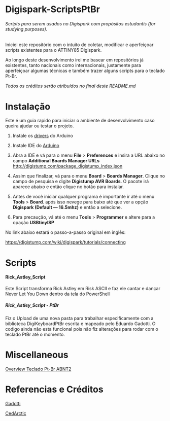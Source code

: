 # Digispark-ScriptsPtBr
###### Scripts para serem usados no Digispark com propósitos estudantis (for studying purposes).

Iniciei este repositório com o intuito de coletar, modificar e aperfeiçoar scripts existentes para o ATTINY85 Digispark.

Ao longo deste desenvolvimento irei me basear em repositórios já existentes, tanto nacionais como internacionais, justamente para aperfeiçoar algumas técnicas e também trazer alguns scripts para o teclado Pt-Br.

_Todos os créditos serão atribuídos no final deste README.md_

# Instalação

Este é um guia rapido para iniciar o ambiente de desenvolvimento caso queira ajudar ou testar o projeto.

1. Instale os [drivers](https://github.com/digistump/DigistumpArduino/releases) do Arduino

2. Instale IDE do [Arduino](https://www.arduino.cc/en/software)

3. Abra a IDE e vá para o menu **File** > **Preferences** e insira a URL abaixo no campo **Additional Boards Manager URLs**
   http://digistump.com/package_digistump_index.json
   
4. Assim que finalizar, vá para o menu **Board** > **Boards Manager**. Clique no campo de pesquisa e digite **Digistump AVR Boards**. O pacote irá aparece abaixo e então clique no botão para instalar.

5. Antes de você iniciar qualquer programa é importante ir até o menu **Tools** > **Board**. após isso nevege para baixo até que ver a opção **Digispark (Default — 16.5mhz)** e então a selecione.

6. Para precaução, vá até o menu **Tools** > **Programmer** e altere para a opação **USBtinyISP**

No link abaixo estará o passo-a-passo original em inglês: 

https://digistump.com/wiki/digispark/tutorials/connecting

# Scripts

#### Rick_Astley_Script

Este Script transforma Rick Astley em Risk ASCII e faz ele cantar e dançar Never Let You Down dentro da tela do PowerShell

##### Rick_Astley_Script - PtBr

Fiz o Upload de uma nova pasta para trabalhar especificamente com a biblioteca DigiKeyboardPtBr escrita e mapeado pelo Eduardo Gadotti. O codigo ainda não esta funcional pois não fiz alterações para rodar com o teclado PtBr até o momento.

# Miscellaneous

[Overview Teclado Pt-Br ABNT2](http://kbdlayout.info/KBDBR)

# Referencias e Créditos

[Gadotti](https://github.com/Gadotti/DigisparkScripts)

[CedArctic](https://github.com/CedArctic/DigiSpark-Scripts)